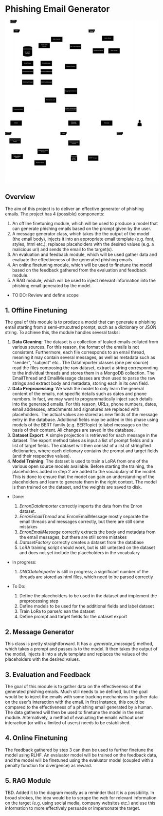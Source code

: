 # Phishing Email Generator
[![Optional Image Description](https://github.com/emaroppo/phish-gen/blob/main/docs/diagrams/thumbs/Dissertation_Diagram_thumb.png?raw=true)](https://github.com/emaroppo/phish-gen/blob/main/docs/diagrams/Dissertation_Diagram.png?raw=true)
## Overview
The aim of this project is to deliver an effective generator of phishing emails. The project has 4 (possible) components:
1. An offline finetuning module, which will be used to produce a model that can generate phishing emails based on the prompt given by the user.
2. A message generator class, which takes the the output of the model (the email body), injects it into an appropriate email template (e.g. font, styles, html etc.), replaces placeholders with the desired values (e.g. a malicious url) and sends the email to the target(s). 
3. An evaluation and feedback module, which will be used gather data and evaluate the effectiveness of the generated phishing emails.
4. An online finetuning module, which will be used to finetune the model based on the feedback gathered from the evaluation and feedback module.
5. A RAG module, which will be used to inject relevant information into the phishing email generated by the model.
- TO DO: Review and define scope

## 1. Offline Finetuning
The goal of this module is to produce a model that can generate a phishing email starting from a semi-strucutred prompt, such as a dictionary or JSON string. To achieve this, the module handles several tasks:
1. **Data Cleaning**: The dataset is a collection of leaked emails collated from various sources. For this reason, the format of the emails is not consistent. Furthermore, each file corresponds to an email thread, meaning it may contain several messages, as well as metadata such as "sender", "subject" etc.. The DataImporter classes (one per source) read the files composing the raw dataset, extract a string corresponding to the individual threads and stores them in a MongoDB collection. The EmailThread and EmailMessage classes are then used to parse the raw strings and extract body and metadata, storing each in its own field.
2. **Data Preprocessing**: We wish the model to only learn the general content of the emails, not specific details such as dates and phone numbers. In fact, we may want to programmatically inject such details into the generated emails. For this reason, URLs, phone numbers, dates, email addresses, attachments and signatures are replaced with placeholders. The actual values are stored as new fields of the message entry in the database. Additional fields may be added in this phase using models of the BERT family (e.g. BERTopic) to label messages on the basis of their content. All changes are saved in the database.
3. **Dataset Export**: A simple projection is retrieved for each message in the dataset. The export method takes as input a list of prompt fields and a list of target fields. The dataset will then consist of a list of stringified dictionaries, where each dictionary contains the prompt and target fields (and their respective values).
3. **Model Training**: The dataset is used to train a LoRA from one of the various open source models available. Before starting the training, the placeholders added in step 2 are added to the vocabulary of the model. This is done to ensure that the model can gain an understanding of the placeholders and learn to generate them in the right context. The model is then trained on the dataset, and the weights are saved to disk.

- Done:
    1. *EnronDataImporter* correctly imports the data from the Enron dataset.
    2. *EnronEmailThread* and EnronEmailMessage mostly separate the email threads and messages correctly, but there are still some mistakes
    3. *EnronEmailMessage* correctly extracts the body and metadata from the email messages, but there are still some mistakes
    4. *DatasetFactory* correctly creates a dataset from the database
    5. LoRA training script should work, but is still untested on the dataset and does not yet include the placeholders in the vocabulary

- In progress:
    1. *DNCDataImporter* is still in progress; a significant number of the threads are stored as html files, which need to be parsed correctly

- To Do:
    1. Define the placeholders to be used in the dataset and implement the preprocessing step
    2. Define models to be used for the additional fields and label dataset
    3. Train LoRa to parse/clean the dataset
    4. Define prompt and target fields for the dataset export

## 2. Message Generator
This class is pretty straightforward. It has a *.generate_message()* method, which takes a prompt and passes is to the model. It then takes the output of the model, injects it into a style template and replaces the values of the placeholders with the desired values.

## 3. Evaluation and Feedback
The goal of this module is to gather data on the effectiveness of the generated phishing emails. Much still needs to be defined, but the goal would be to inject the emails with some tracking mechanisms to gather data on the user's interaction with the email. In first instance, this could be compared to the effectiveness of a phishing email generated by a human. The data gathered will then be used to finetune the model in the next module. Alternatively, a method of evaluating the emails without user interaction (or with a limited of users) needs to be established.

## 4. Online Finetuning
The feedback gathered by step 3 can then be used to further finetune the model using RLHF. An evaluator model will be trained on the feedback data, and the model will be finetuned using the evaluator model (coupled with a penalty function for divergence) as reward.

## 5. RAG Module
TBD. Added it to the diagram mostly as a reminder that it is a possibility. In broad strokes, the idea would be to scrape the web for relevant information on the target (e.g. using social media, company websites etc.) and use this information to more effectively persuade or impersonate the target.
